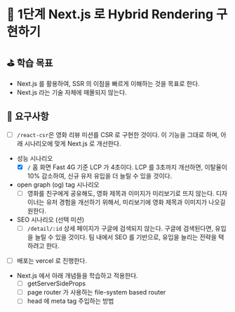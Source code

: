 # 🚀 1단계 Next.js 로 Hybrid Rendering 구현하기

## ⛳️ 학습 목표

- Next.js 를 활용하여, SSR 의 이점을 빠르게 이해하는 것을 목표로 한다.
- Next.js 라는 기술 자체에 매몰되지 않는다.

## 🎯 요구사항

- [ ] `/react-csr`은 영화 리뷰 미션를 CSR 로 구현한 것이다. 이 기능을 그대로 하며, 아래 시나리오에 맞게 Next.js 로 개선한다.
- 성능 시나리오
  - [x] `/` 홈 화면 Fast 4G 기준 LCP 가 4초이다. LCP 를 3초까지 개선하면, 이탈율이 10% 감소하여, 신규 유저 유입을 더 늘릴 수 있을 것이다.
- open graph (og) tag 시나리오
  - [ ] 영화를 친구에게 공유해도, 영화 제목과 이미지가 미리보기로 뜨지 않는다. 디자이너는 유저 경험을 개선하기 위해서, 미리보기에 영화 제목과 이미지가 나오길 원한다.
- SEO 시나리오 (선택 미션)
  - [ ] `/detail/:id` 상세 페이지가 구글에 검색되지 않는다. 구글에 검색된다면, 유입을 늘릴 수 있을 것이다. 팀 내에서 SEO 를 기반으로, 유입을 늘리는 전략을 택하려고 한다.
- [ ] 배포는 vercel 로 진행한다.
- Next.js 에서 아래 개념들을 학습하고 적용한다.
  - [ ] getServerSideProps
  - [ ] page router 가 사용하는 file-system based router
  - [ ] head 에 meta tag 주입하는 방법
